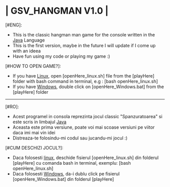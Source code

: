 # |  GSV_HANGMAN V1.0   |

[#ENG]:
   - This is the classic hangman man game for the console written in the <ins>Java</ins> Language
   - This is the first version, maybe in the future I will update if I come up with an ideea
   - Have fun using my code or playing my game :) 

[#HOW TO OPEN GAME?]:
   - If you have <ins>Linux</ins>, open [openHere_linux.sh] file from the [playHere] folder with bash command in terminal, e.g : [bash openHere_linux.sh]
   - If you have <ins>Windows</ins>, double click on [openHere_Windows.bat] from the [playHere] folder

------------------------------------------------------------------------------------------------------------------------------------
[#RO]:
   - Acest programel in consola reprezinta jocul classic "Spanzuratoarea" si este scris in limbajul <ins>Java</ins>
   - Aceasta este prima versiune, poate voi mai scoase versiuni pe viitor daca imi mai vin idei
   - Distreaza-te folosindu-mi codul sau jucandu-mi jocul :)

[#CUM DESCHIZI JOCUL?]:
   - Daca folosesti <ins>linux</ins>, deschide fisierul [openHere_linux.sh] din folderul [playHere] cu comanda bash in terminal, exemplu: [bash openHere_linux.sh] 
   - Daca folosesti <ins>Windows</ins>, da-i dublu click pe fisierul [openHere_Windows.bat] din folderul
[playHere]